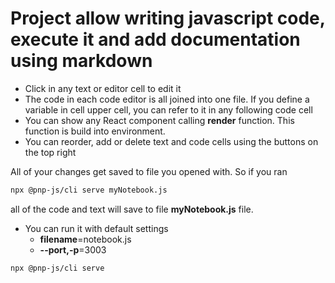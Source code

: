# Project allow writing javascript code, execute it and add documentation using markdown  

- Click in any text or editor cell to edit it
- The code in each code editor is all joined into one file. If you define a variable in cell upper cell, you can refer to it in any following code cell
- You can show any React component calling **render** function. This function is build into environment.
- You can reorder, add or delete text and code cells using the buttons on the top right

All of your changes get saved to file you opened with. So if you ran 

```bash
npx @pnp-js/cli serve myNotebook.js
```
all of the code and text will save to file **myNotebook.js** file.  
- You can run it with default settings
    - **filename**=notebook.js
    - **--port,-p**=3003
```bash
npx @pnp-js/cli serve
```


